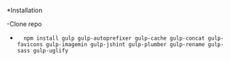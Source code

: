 *Installation

-Clone repo
-       npm install gulp gulp-autoprefixer gulp-cache gulp-concat gulp-favicons gulp-imagemin gulp-jshint gulp-plumber gulp-rename gulp-sass gulp-uglify 
